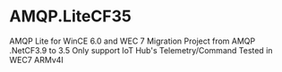 # AMQP.LiteCF35
AMQP Lite for WinCE 6.0 and WEC 7 
Migration Project from AMQP .NetCF3.9 to 3.5
Only support IoT Hub's Telemetry/Command 
Tested in WEC7 ARMv4I

